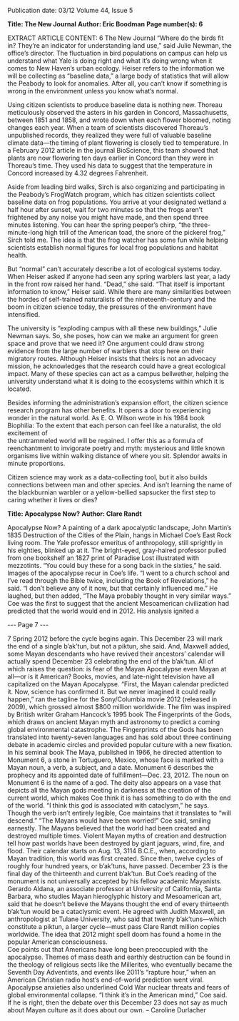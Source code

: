 Publication date: 03/12
Volume 44, Issue 5

**Title: The New Journal**
**Author: Eric Boodman**
**Page number(s): 6**

EXTRACT ARTICLE CONTENT:
6
The New Journal
“Where do the birds fit in? 
They’re an indicator for understanding 
land use,” said Julie Newman, the 
office’s director. The fluctuation in 
bird populations on campus can help 
us understand what Yale is doing right 
and what it’s doing wrong when it 
comes to New Haven’s urban ecology. 
Heiser refers to the information we 
will be collecting as “baseline data,” a 
large body of statistics that will allow 
the Peabody to look for anomalies. 
After all, you can’t know if something 
is wrong in the environment unless 
you know what’s normal.


Using 
citizen 
scientists 
to 
produce baseline data is nothing 
new. Thoreau meticulously observed 
the asters in his garden in Concord, 
Massachusetts, between 1851 and 
1858, and wrote down when each 
flower bloomed, noting changes 
each year. When a team of scientists 
discovered Thoreau’s unpublished 
records, they realized they were full 
of valuable baseline climate data—the 
timing of plant flowering is closely 
tied to temperature. In a February 
2012 article in the journal BioScience, 
this team showed that plants are now 
flowering ten days earlier in Concord 
than they were in Thoreau’s time. 
They used his data to suggest that the 
temperature in Concord increased by 
4.32 degrees Fahrenheit.


Aside 
from 
leading 
bird 
walks, 
Sirch 
is 
also 
organizing 
and participating in the Peabody’s 
FrogWatch program, which has citizen 
scientists collect baseline data on 
frog populations. You arrive at your 
designated wetland a half hour after 
sunset, wait for two minutes so that 
the frogs aren’t frightened by any noise 
you might have made, and then spend 
three minutes listening. You can hear 
the spring peeper’s chirp, “the three-
minute-long high trill of the American 
toad, the snore of the pickerel frog,” 
Sirch told me. The idea is that the frog 
watcher has some fun while helping 
scientists establish normal figures for 
local frog populations and habitat 
health. 


But “normal” can’t accurately 
describe a lot of ecological systems 
today. When Heiser asked if anyone 
had seen any spring warblers last 
year, a lady in the front row raised 
her hand. “Dead,” she said. “That 
itself is important information to 
know,” Heiser said. While there are 
many similarities between the hordes 
of self-trained naturalists of the 
nineteenth-century and the boom in 
citizen science today, the pressures of 
the environment have intensified. 


The university is “exploding 
campus with all these new buildings,” 
Julie Newman says. So, she poses, how 
can we make an argument for green 
space and prove that we need it? One 
argument could draw strong evidence 
from the large number of warblers 
that stop here on their migratory 
routes. Although Heiser insists that 
theirs is not an advocacy mission, he 
acknowledges that the research could 
have a great ecological impact. Many 
of these species can act as a campus 
bellwether, helping the university 
understand what it is doing to the 
ecosystems within which it is located. 


Besides 
informing 
the 
administration’s 
expansion 
effort, 
the citizen science research program 
has other benefits. It opens a door to 
experiencing wonder in the natural 
world. As E. O. Wilson wrote in his 
1984 book Biophilia:
To the extent that each person can 
feel like a naturalist, the old excitement of  
the untrammeled world will be regained. I 
offer this as a formula of  reenchantment to 
invigorate poetry and myth: mysterious and 
little known organisms live within walking 
distance of  where you sit. Splendor awaits in 
minute proportions.

Citizen science may work as a 
data-collecting tool, but it also builds 
connections between man and other 
species. And isn’t learning the name 
of the blackburnian warbler or a 
yellow-bellied sapsucker the first step 
to caring whether it lives or dies?



**Title: Apocalypse Now?**
**Author: Clare Randt**

Apocalypse Now?
A painting of a dark apocalyptic 
landscape, 
John 
Martin’s 
1835 
Destruction of  the Cities of  the Plain, hangs 
in Michael Coe’s East Rock living 
room. The Yale professor emeritus 
of anthropology, still sprightly in his 
eighties, blinked up at it. 
The 
bright-eyed, 
gray-haired 
professor pulled from one bookshelf 
an 1827 print of Paradise Lost illustrated 
with 
mezzotints. 
“You 
could buy these for a song back in 
the sixties,” he said. Images of the 
apocalypse recur in Coe’s life. “I 
went to a church school and I’ve read 
through the Bible twice, including 
the Book of Revelations,” he said. “I 
don’t believe any of it now, but that 
certainly influenced me.” He laughed, 
but then added, “The Maya probably 
thought in very similar ways.”
Coe was the first to suggest that 
the ancient Mesoamerican civilization 
had predicted that the world would 
end in 2012. His analysis ignited a 





--- Page 7 ---

7
Spring 2012
before the cycle begins again. This 
December 23 will mark the end of a 
single b’ak’tun, but not a piktun, she 
said. 
And, 
Maxwell 
added, 
some 
Mayan descendants who have revived 
their ancestors’ calendar will actually 
spend December 23 celebrating the 
end of the b’ak’tun. All of which raises 
the question: is fear of the Mayan 
Apocalypse even Mayan at all—or is 
it American?
Books, movies, and late-night 
television have all capitalized on the 
Mayan Apocalypse. “First, the Mayan 
calendar predicted it. Now, science has 
confirmed it. But we never imagined 
it could really happen,” ran the tagline 
for the Sony/Columbia movie 2012 
(released in 2009), which grossed 
almost $800 million worldwide. The 
film was inspired by British writer 
Graham Hancock’s 1995 book The 
Fingerprints of  the Gods, which draws on 
ancient Mayan myth and astronomy to 
predict a coming global environmental 
catastrophe. The Fingerprints of  the Gods 
has been translated into twenty-seven 
languages and has sold about three 
continuing debate in academic circles 
and provided popular culture with a 
new fixation. In his seminal book The 
Maya, published in 1966, he directed 
attention to Monument 6, a stone in 
Tortuguero, Mexico, whose face is 
marked with a Mayan noun, a verb, 
a subject, and a date. Monument 
6 describes the prophecy and its 
appointed date of fulfillment—Dec. 
23, 2012.
The noun on Monument 6 is the 
name of a god. The deity also appears 
on a vase that depicts all the Mayan 
gods meeting in darkness at the 
creation of the current world, which 
makes Coe think it is has something to 
do with the end of the world. “I think 
this god is associated with cataclysm,” 
he says. Though the verb isn’t entirely 
legible, Coe maintains that it translates 
to “will descend.” 
 “The Mayans would have been 
worried!” Coe said, smiling earnestly. 
The Mayans believed that the world 
had been created and destroyed 
multiple times. Violent Mayan myths 
of creation and destruction tell how 
past worlds have been destroyed by 
giant jaguars, wind, fire, and flood. 
Their calendar starts on Aug. 13, 3114 
B.C.E., when, according to Mayan 
tradition, this world was first created. 
Since then, twelve cycles of roughly 
four hundred years, or b’ak’tuns, have 
passed. December 23 is the final day 
of the thirteenth and current b’ak’tun.
But 
Coe’s 
reading 
of 
the 
monument 
is 
not 
universally 
accepted by his fellow academic 
Mayanists. 
Gerardo 
Aldana, 
an 
associate professor at University of 
California, Santa Barbara, who studies 
Mayan 
hieroglyphic 
history 
and 
Mesoamerican art, said that he doesn’t 
believe the Mayans thought the end 
of every thirteenth b’ak’tun would be 
a cataclysmic event. He agreed with 
Judith Maxwell, an anthropologist 
at Tulane University, who said that 
twenty b’ak’tuns—which constitute 
a piktun, a larger cycle—must pass 
Clare Randt
million copies worldwide. The idea 
that 2012 might spell doom has found 
a home in the popular American 
consciousness.  
Coe points out that Americans 
have long been preoccupied with the 
apocalypse. Themes of mass death 
and earthly destruction can be found 
in the theology of religious sects 
like the Millerites, who eventually 
became the Seventh Day Adventists, 
and events like 2011’s “rapture 
hour,” when an American Christian 
radio host’s end-of-world prediction 
went viral. Apocalypse anxieties also 
underlined Cold War nuclear threats 
and fears of global environmental 
collapse. “I think it’s in the American 
mind,” Coe said. 
If he is right, then the debate 
over this December 23 does not say as 
much about Mayan culture as it does 
about our own.
– Caroline Durlacher